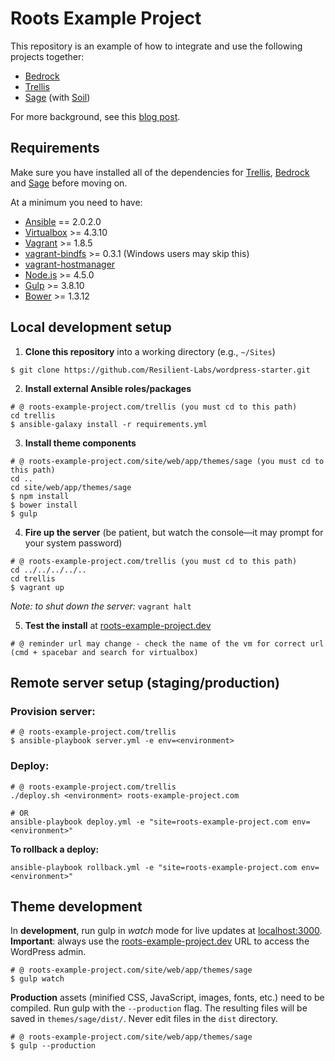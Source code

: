 # Roots Example Project

This repository is an example of how to integrate and use the following projects together:

* [Bedrock](https://github.com/roots/bedrock)
* [Trellis](https://github.com/roots/trellis)
* [Sage](https://github.com/roots/sage) (with [Soil](https://github.com/roots/soil))

For more background, see this [blog post](https://roots.io/a-modern-wordpress-example/).


## Requirements

Make sure you have installed all of the dependencies for [Trellis](https://github.com/roots/trellis#requirements), [Bedrock](https://github.com/roots/bedrock#requirements) and [Sage](https://github.com/roots/sage#requirements) before moving on.

At a minimum you need to have:

* [Ansible](http://docs.ansible.com/ansible/intro_installation.html#latest-releases-via-pip) == 2.0.2.0
* [Virtualbox](https://www.virtualbox.org/wiki/Downloads) >= 4.3.10
* [Vagrant](https://www.vagrantup.com/downloads.html) >= 1.8.5
* [vagrant-bindfs](https://github.com/gael-ian/vagrant-bindfs#installation) >= 0.3.1 (Windows users may skip this)
* [vagrant-hostmanager](https://github.com/smdahlen/vagrant-hostmanager#installation)
* [Node.js](http://nodejs.org/) >= 4.5.0
* [Gulp](https://github.com/gulpjs/gulp/blob/master/docs/getting-started.md) >= 3.8.10
* [Bower](https://github.com/bower/bower/blob/master/README.md#install) >= 1.3.12


## Local development setup

1. **Clone this repository** into a working directory (e.g., `~/Sites`)
  ```shell
  $ git clone https://github.com/Resilient-Labs/wordpress-starter.git
  ```

2. **Install external Ansible roles/packages**
  ```shell
  # @ roots-example-project.com/trellis (you must cd to this path)  
  cd trellis
  $ ansible-galaxy install -r requirements.yml
  ```

3. **Install theme components**
  ```shell
  # @ roots-example-project.com/site/web/app/themes/sage (you must cd to this path)  
  cd ..  
  cd site/web/app/themes/sage  
  $ npm install
  $ bower install
  $ gulp
  ```

4. **Fire up the server** (be patient, but watch the console––it may prompt for your system password)
  ```shell
  # @ roots-example-project.com/trellis (you must cd to this path)  
  cd ../../../../..
  cd trellis
  $ vagrant up
  ```
  _Note: to shut down the server:_ `vagrant halt`

5. **Test the install** at [roots-example-project.dev](http://roots-example-project.dev/)
```
# @ reminder url may change - check the name of the vm for correct url (cmd + spacebar and search for virtualbox)
```

## Remote server setup (staging/production)

### Provision server:
```shell
# @ roots-example-project.com/trellis
$ ansible-playbook server.yml -e env=<environment>
```

### Deploy:
```shell
# @ roots-example-project.com/trellis
./deploy.sh <environment> roots-example-project.com

# OR
ansible-playbook deploy.yml -e "site=roots-example-project.com env=<environment>"
```

**To rollback a deploy:**
```shell
ansible-playbook rollback.yml -e "site=roots-example-project.com env=<environment>"
```

## Theme development

In **development**, run gulp in _watch_ mode for live updates at [localhost:3000](http://localhost:3000). **Important**: always use the [roots-example-project.dev](http://roots-example-project.dev/wp/wp-admin/) URL to access the WordPress admin.
```shell
# @ roots-example-project.com/site/web/app/themes/sage
$ gulp watch
```

**Production** assets (minified CSS, JavaScript, images, fonts, etc.) need to be compiled. Run gulp with the `--production` flag. The resulting files will be saved in `themes/sage/dist/`. Never edit files in the `dist` directory.

```shell
# @ roots-example-project.com/site/web/app/themes/sage
$ gulp --production
```
